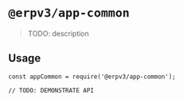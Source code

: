 # `@erpv3/app-common`

> TODO: description

## Usage

```
const appCommon = require('@erpv3/app-common');

// TODO: DEMONSTRATE API
```
